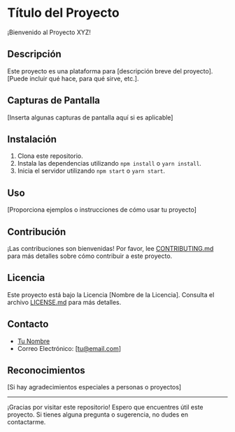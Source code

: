# Título del Proyecto

¡Bienvenido al Proyecto XYZ!

## Descripción

Este proyecto es una plataforma para [descripción breve del proyecto]. [Puede incluir qué hace, para qué sirve, etc.].

## Capturas de Pantalla

[Inserta algunas capturas de pantalla aquí si es aplicable]

## Instalación

1. Clona este repositorio.
2. Instala las dependencias utilizando `npm install` o `yarn install`.
3. Inicia el servidor utilizando `npm start` o `yarn start`.

## Uso

[Proporciona ejemplos o instrucciones de cómo usar tu proyecto]

## Contribución

¡Las contribuciones son bienvenidas! Por favor, lee [CONTRIBUTING.md](CONTRIBUTING.md) para más detalles sobre cómo contribuir a este proyecto.

## Licencia

Este proyecto está bajo la Licencia [Nombre de la Licencia]. Consulta el archivo [LICENSE.md](LICENSE.md) para más detalles.

## Contacto

- [Tu Nombre](enlace_a_tu_perfil)
- Correo Electrónico: [tu@email.com]

## Reconocimientos

[Si hay agradecimientos especiales a personas o proyectos]

---

¡Gracias por visitar este repositorio! Espero que encuentres útil este proyecto. Si tienes alguna pregunta o sugerencia, no dudes en contactarme.
